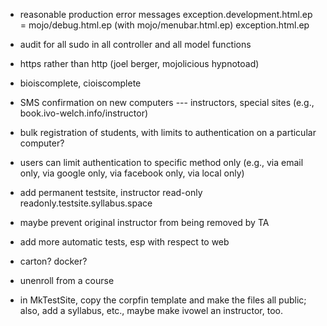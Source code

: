 
* reasonable production error messages
   exception.development.html.ep = mojo/debug.html.ep (with mojo/menubar.html.ep) exception.html.ep 

* audit for all sudo in all controller and all model functions

* https rather than http (joel berger, mojolicious hypnotoad)

* bioiscomplete, cioiscomplete

* SMS confirmation on new computers --- instructors, special sites (e.g., book.ivo-welch.info/instructor)

* bulk registration of students, with limits to authentication on a particular computer?

* users can limit authentication to specific method only (e.g., via email only, via google only, via facebook only, via local only)

* add permanent testsite, instructor read-only  readonly.testsite.syllabus.space

* maybe prevent original instructor from being removed by TA

* add more automatic tests, esp with respect to web

* carton?  docker?

* unenroll from a course

* in MkTestSite, copy the corpfin template and make the files all public; also, add a syllabus, etc.,  maybe make ivowel an instructor, too.



